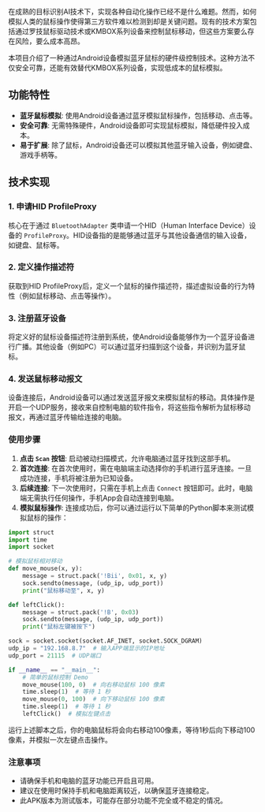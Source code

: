 在成熟的目标识别AI技术下，实现各种自动化操作已经不是什么难题。然而，如何模拟人类的鼠标操作使得第三方软件难以检测到却是关键问题。现有的技术方案包括通过罗技鼠标驱动技术或KMBOX系列设备来控制鼠标移动，但这些方案要么存在风险，要么成本高昂。

本项目介绍了一种通过Android设备模拟蓝牙鼠标的硬件级控制技术。这种方法不仅安全可靠，还能有效替代KMBOX系列设备，实现低成本的鼠标模拟。

## 功能特性

- **蓝牙鼠标模拟**: 使用Android设备通过蓝牙模拟鼠标操作，包括移动、点击等。
- **安全可靠**: 无需特殊硬件，Android设备即可实现鼠标模拟，降低硬件投入成本。
- **易于扩展**: 除了鼠标，Android设备还可以模拟其他蓝牙输入设备，例如键盘、游戏手柄等。

## 技术实现

### 1. 申请HID ProfileProxy

核心在于通过 `BluetoothAdapter` 类申请一个HID（Human Interface Device）设备的 `ProfileProxy`。HID设备指的是能够通过蓝牙与其他设备通信的输入设备，如键盘、鼠标等。

### 2. 定义操作描述符

获取到HID ProfileProxy后，定义一个鼠标的操作描述符，描述虚拟设备的行为特性（例如鼠标移动、点击等操作）。

### 3. 注册蓝牙设备

将定义好的鼠标设备描述符注册到系统，使Android设备能够作为一个蓝牙设备进行广播。其他设备（例如PC）可以通过蓝牙扫描到这个设备，并识别为蓝牙鼠标。

### 4. 发送鼠标移动报文

设备连接后，Android设备可以通过发送蓝牙报文来模拟鼠标的移动。具体操作是开启一个UDP服务，接收来自控制电脑的软件指令，将这些指令解析为鼠标移动报文，再通过蓝牙传输给连接的电脑。


### 使用步骤
1. **点击 `Scan` 按钮**: 
启动被动扫描模式，允许电脑通过蓝牙找到这部手机。
2. **首次连接**: 
在首次使用时，需在电脑端主动选择你的手机进行蓝牙连接。一旦成功连接，手机将被注册为已知设备。
3. **后续连接**: 
下一次使用时，只需在手机上点击 `Connect` 按钮即可。此时，电脑端无需执行任何操作，手机App会自动连接到电脑。
4. **模拟鼠标操作**: 
连接成功后，你可以通过运行以下简单的Python脚本来测试模拟鼠标的操作：
```python
import struct
import time
import socket

# 模拟鼠标相对移动
def move_mouse(x, y):
    message = struct.pack('!Bii', 0x01, x, y)
    sock.sendto(message, (udp_ip, udp_port))
    print("鼠标移动至", x, y)

def leftClick():
    message = struct.pack('!B', 0x03)
    sock.sendto(message, (udp_ip, udp_port))
    print("鼠标左键被按下")

sock = socket.socket(socket.AF_INET, socket.SOCK_DGRAM)
udp_ip = "192.168.8.7"  # 输入APP端显示的IP地址
udp_port = 21115  # UDP端口

if __name__ == "__main__":
    # 简单的鼠标控制 Demo
    move_mouse(100, 0)  # 向右移动鼠标 100 像素
    time.sleep(1)  # 等待 1 秒
    move_mouse(0, 100)  # 向下移动鼠标 100 像素
    time.sleep(1)  # 等待 1 秒
    leftClick()  # 模拟左键点击
```
运行上述脚本之后，你的电脑鼠标将会向右移动100像素，等待1秒后向下移动100像素，并模拟一次左键点击操作。
### 注意事项
- 请确保手机和电脑的蓝牙功能已开启且可用。
- 建议在使用时保持手机和电脑距离较近，以确保蓝牙连接稳定。
- 此APK版本为测试版本，可能存在部分功能不完全或不稳定的情况。